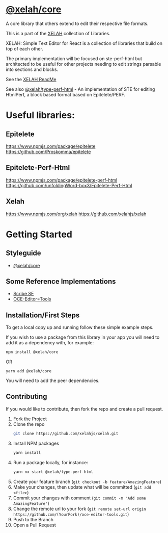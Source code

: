 # [@xelah/core](https://xelah-core.netlify.app/)

A core library that others extend to edit their respective file formats.

This is a part of the [XELAH](https://github.com/xelahjs/xelah) collection of Libraries. 

XELAH: Simple Text Editor for React is a collection of libraries that build on top of each other. 

The primary implementation will be focused on ste-perf-html but architected to be useful for other projects needing to edit strings parsable into sections and blocks.

See the [XELAH ReadMe](https://github.com/xelahjs/xelah)

See also [@xelah/type-perf-html](https://xelah-type-perf-html.netlify.app/) - An implementation of STE for editing HtmlPerf, a block based format based on Epitelete/PERF.

# Useful libraries:

## Epitelete
https://www.npmjs.com/package/epitelete
https://github.com/Proskomma/epitelete

## Epitelete-Perf-Html
https://www.npmjs.com/package/epitelete-perf-html
https://github.com/unfoldingWord-box3/Epitelete-Perf-Html

## Xelah
https://www.npmjs.com/org/xelah
https://github.com/xelahjs/xelah 

# Getting Started

## Styleguide

- [@xelah/core](https://xelah-core.netlify.app/)

## Some Reference Implementations

- [Scribe SE](https://github.com/bible-technology/scribe-scripture-editor)
- [OCE-Editor=Tools](https://github.com/unfoldingword/oce-editor-tools)

## Installation/First Steps

To get a local copy up and running follow these simple example steps.

If you wish to use a package from this library in your app you will need to add it as a dependency with, for example:
```sh
npm install @xelah/core
```
OR
```shell
yarn add @xelah/core
```

You will need to add the peer dependencies.

<!-- CONTRIBUTING -->
## Contributing

If you would like to contribute, then fork the repo and create a pull request.

1. Fork the Project
2. Clone the repo
   ```sh
   git clone https://github.com/xelahjs/xelah.git
   ```
3. Install NPM packages
   ```sh
   yarn install
   ```
4. Run a package locally, for instance:
   ```sh
   yarn nx start @xelah/type-perf-html
   ``` 
5. Create your feature branch (`git checkout -b feature/AmazingFeature`)
6. Make your changes, then update what will be committed (`git add <file>`)
7. Commit your changes with comment (`git commit -m "Add some AmazingFeature"`)
8. Change the remote url to your fork (`git remote set-url origin https://github.com/(YourFork)/oce-editor-tools.git`)
9. Push to the Branch
10. Open a Pull Request
